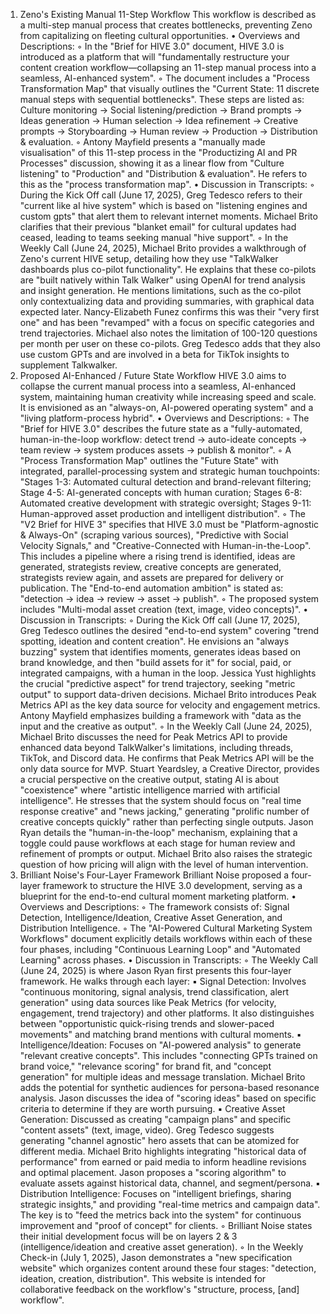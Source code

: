1. Zeno's Existing Manual 11-Step Workflow
This workflow is described as a multi-step manual process that creates bottlenecks, preventing Zeno from capitalizing on fleeting cultural opportunities.
•
Overviews and Descriptions:
◦
In the "Brief for HIVE 3.0" document, HIVE 3.0 is introduced as a platform that will "fundamentally restructure your content creation workflow—collapsing an 11-step manual process into a seamless, AI-enhanced system".
◦
The document includes a "Process Transformation Map" that visually outlines the "Current State: 11 discrete manual steps with sequential bottlenecks". These steps are listed as: Culture monitoring → Social listening/prediction → Brand prompts → Ideas generation → Human selection → Idea refinement → Creative prompts → Storyboarding → Human review → Production → Distribution & evaluation.
◦
Antony Mayfield presents a "manually made visualisation" of this 11-step process in the "Productizing AI and PR Processes" discussion, showing it as a linear flow from "Culture listening" to "Production" and "Distribution & evaluation". He refers to this as the "process transformation map".
•
Discussion in Transcripts:
◦
During the Kick Off call (June 17, 2025), Greg Tedesco refers to their "current like aI hive system" which is based on "listening engines and custom gpts" that alert them to relevant internet moments. Michael Brito clarifies that their previous "blanket email" for cultural updates had ceased, leading to teams seeking manual "hive support".
◦
In the Weekly Call (June 24, 2025), Michael Brito provides a walkthrough of Zeno's current HIVE setup, detailing how they use "TalkWalker dashboards plus co-pilot functionality". He explains that these co-pilots are "built natively within Talk Walker" using OpenAI for trend analysis and insight generation. He mentions limitations, such as the co-pilot only contextualizing data and providing summaries, with graphical data expected later. Nancy-Elizabeth Funez confirms this was their "very first one" and has been "revamped" with a focus on specific categories and trend trajectories. Michael also notes the limitation of 100-120 questions per month per user on these co-pilots. Greg Tedesco adds that they also use custom GPTs and are involved in a beta for TikTok insights to supplement Talkwalker.
2. Proposed AI-Enhanced / Future State Workflow
HIVE 3.0 aims to collapse the current manual process into a seamless, AI-enhanced system, maintaining human creativity while increasing speed and scale. It is envisioned as an "always-on, AI-powered operating system" and a "living platform-process hybrid".
•
Overviews and Descriptions:
◦
The "Brief for HIVE 3.0" describes the future state as a "fully-automated, human-in-the-loop workflow: detect trend → auto-ideate concepts → team review → system produces assets → publish & monitor".
◦
A "Process Transformation Map" outlines the "Future State" with integrated, parallel-processing system and strategic human touchpoints: "Stages 1-3: Automated cultural detection and brand-relevant filtering; Stage 4-5: AI-generated concepts with human curation; Stages 6-8: Automated creative development with strategic oversight; Stages 9-11: Human-approved asset production and intelligent distribution".
◦
The "V2 Brief for HIVE 3" specifies that HIVE 3.0 must be "Platform-agnostic & Always-On" (scraping various sources), "Predictive with Social Velocity Signals," and "Creative-Connected with Human-in-the-Loop". This includes a pipeline where a rising trend is identified, ideas are generated, strategists review, creative concepts are generated, strategists review again, and assets are prepared for delivery or publication. The "End-to-end automation ambition" is stated as: "detection → idea → review → asset → publish".
◦
The proposed system includes "Multi-modal asset creation (text, image, video concepts)".
•
Discussion in Transcripts:
◦
During the Kick Off call (June 17, 2025), Greg Tedesco outlines the desired "end-to-end system" covering "trend spotting, ideation and content creation". He envisions an "always buzzing" system that identifies moments, generates ideas based on brand knowledge, and then "build assets for it" for social, paid, or integrated campaigns, with a human in the loop. Jessica Yust highlights the crucial "predictive aspect" for trend trajectory, seeking "metric output" to support data-driven decisions. Michael Brito introduces Peak Metrics API as the key data source for velocity and engagement metrics. Antony Mayfield emphasizes building a framework with "data as the input and the creative as output".
◦
In the Weekly Call (June 24, 2025), Michael Brito discusses the need for Peak Metrics API to provide enhanced data beyond TalkWalker's limitations, including threads, TikTok, and Discord data. He confirms that Peak Metrics API will be the only data source for MVP. Stuart Yeardsley, a Creative Director, provides a crucial perspective on the creative output, stating AI is about "coexistence" where "artistic intelligence married with artificial intelligence". He stresses that the system should focus on "real time response creative" and "news jacking," generating "prolific number of creative concepts quickly" rather than perfecting single outputs. Jason Ryan details the "human-in-the-loop" mechanism, explaining that a toggle could pause workflows at each stage for human review and refinement of prompts or output. Michael Brito also raises the strategic question of how pricing will align with the level of human intervention.
3. Brilliant Noise's Four-Layer Framework
Brilliant Noise proposed a four-layer framework to structure the HIVE 3.0 development, serving as a blueprint for the end-to-end cultural moment marketing platform.
•
Overviews and Descriptions:
◦
The framework consists of: Signal Detection, Intelligence/Ideation, Creative Asset Generation, and Distribution Intelligence.
◦
The "AI-Powered Cultural Marketing System Workflows" document explicitly details workflows within each of these four phases, including "Continuous Learning Loop" and "Automated Learning" across phases.
•
Discussion in Transcripts:
◦
The Weekly Call (June 24, 2025) is where Jason Ryan first presents this four-layer framework. He walks through each layer:
▪
Signal Detection: Involves "continuous monitoring, signal analysis, trend classification, alert generation" using data sources like Peak Metrics (for velocity, engagement, trend trajectory) and other platforms. It also distinguishes between "opportunistic quick-rising trends and slower-paced movements" and matching brand mentions with cultural moments.
▪
Intelligence/Ideation: Focuses on "AI-powered analysis" to generate "relevant creative concepts". This includes "connecting GPTs trained on brand voice," "relevance scoring" for brand fit, and "concept generation" for multiple ideas and message translation. Michael Brito adds the potential for synthetic audiences for persona-based resonance analysis. Jason discusses the idea of "scoring ideas" based on specific criteria to determine if they are worth pursuing.
▪
Creative Asset Generation: Discussed as creating "campaign plans" and specific "content assets" (text, image, video). Greg Tedesco suggests generating "channel agnostic" hero assets that can be atomized for different media. Michael Brito highlights integrating "historical data of performance" from earned or paid media to inform headline revisions and optimal placement. Jason proposes a "scoring algorithm" to evaluate assets against historical data, channel, and segment/persona.
▪
Distribution Intelligence: Focuses on "intelligent briefings, sharing strategic insights," and providing "real-time metrics and campaign data". The key is to "feed the metrics back into the system" for continuous improvement and "proof of concept" for clients.
◦
Brilliant Noise states their initial development focus will be on layers 2 & 3 (intelligence/ideation and creative asset generation).
◦
In the Weekly Check-in (July 1, 2025), Jason demonstrates a "new specification website" which organizes content around these four stages: "detection, ideation, creation, distribution". This website is intended for collaborative feedback on the workflow's "structure, process, [and] workflow".